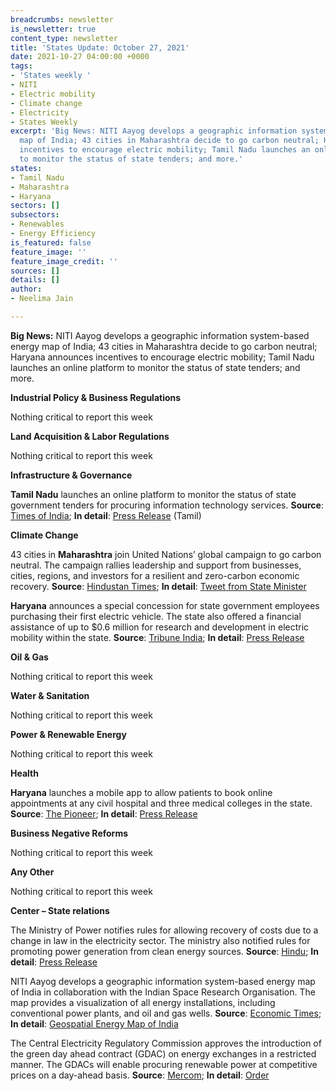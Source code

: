 ```yaml
---
breadcrumbs: newsletter
is_newsletter: true
content_type: newsletter
title: 'States Update: October 27, 2021'
date: 2021-10-27 04:00:00 +0000
tags:
- 'States weekly '
- NITI
- Electric mobility
- Climate change
- Electricity
- States Weekly
excerpt: 'Big News: NITI Aayog develops a geographic information system-based energy
  map of India; 43 cities in Maharashtra decide to go carbon neutral; Haryana announces
  incentives to encourage electric mobility; Tamil Nadu launches an online platform
  to monitor the status of state tenders; and more.'
states:
- Tamil Nadu
- Maharashtra
- Haryana
sectors: []
subsectors:
- Renewables
- Energy Efficiency
is_featured: false
feature_image: ''
feature_image_credit: ''
sources: []
details: []
author:
- Neelima Jain

---
```

**Big News:** NITI Aayog develops a geographic information system-based energy map of India; 43 cities in Maharashtra decide to go carbon neutral; Haryana announces incentives to encourage electric mobility; Tamil Nadu launches an online platform to monitor the status of state tenders; and more.

**Industrial Policy & Business Regulations**

Nothing critical to report this week

**Land Acquisition & Labor Regulations**

Nothing critical to report this week

**Infrastructure & Governance**

**Tamil Nadu** launches an online platform to monitor the status of state government tenders for procuring information technology services. **Source**: [Times of India](https://timesofindia.indiatimes.com/city/chennai/tamil-nadu-cm-m-k-stalin-launches-e-munnetram-to-monitor-projects/articleshow/87218526.cms); **In detail**: [Press Release](https://cms.tn.gov.in/sites/default/files/press_release/pr221021a.jpg) (Tamil)

**Climate Change**

43 cities in **Maharashtra** join United Nations’ global campaign to go carbon neutral. The campaign rallies leadership and support from businesses, cities, regions, and investors for a resilient and zero-carbon economic recovery. **Source**: [Hindustan Times](https://www.hindustantimes.com/cities/mumbai-news/43-maharashtra-cities-to-join-global-race-to-zero-campaign-101632416518498.html); **In detail**: [Tweet from State Minister](https://twitter.com/BansodeSpeaks/status/1451622986260250627?s=20)

**Haryana** announces a special concession for state government employees purchasing their first electric vehicle. The state also offered a financial assistance of up to $0.6 million for research and development in electric mobility within the state. **Source**: [Tribune India](https://www.tribuneindia.com/news/haryana/special-concession-to-govt-staff-on-first-e-vehicle-327936); **In detail**: [Press Release](https://prharyana.gov.in/en/haryana-deputy-chief-minister-sh-dushyant-chautala-said-that-a-special-concession-will-be-given-0)

**Oil & Gas**

Nothing critical to report this week

**Water & Sanitation**

Nothing critical to report this week

**Power & Renewable Energy**

Nothing critical to report this week

**Health**

**Haryana** launches a mobile app to allow patients to book online appointments at any civil hospital and three medical colleges in the state. **Source**: [The Pioneer](https://www.dailypioneer.com/2021/state-editions/haryana-govt-launches----swasth-haryana----app.html); **In detail**: [Press Release](https://prharyana.gov.in/en/haryana-health-minister-sh-anil-vij-while-affirming-that-the-swasth-haryana-mobile-app-has-been)

**Business Negative Reforms**

Nothing critical to report this week

**Any Other**

Nothing critical to report this week

**Center – State relations**

The Ministry of Power notifies rules for allowing recovery of costs due to a change in law in the electricity sector. The ministry also notified rules for promoting power generation from clean energy sources. **Source**: [Hindu](https://www.thehindu.com/business/Industry/power-ministry-comes-out-with-rules-to-ensure-sustainability-of-sector/article37136687.ece); **In detail**: [Press Release](https://pib.gov.in/PressReleasePage.aspx?PRID=1765903)

NITI Aayog develops a geographic information system-based energy map of India in collaboration with the Indian Space Research Organisation. The map provides a visualization of all energy installations, including conventional power plants, and oil and gas wells. **Source**: [Economic Times](https://economictimes.indiatimes.com/industry/energy/power/niti-aayog-launches-geospatial-energy-map-of-india/articleshow/87126167.cms); **In detail**: [Geospatial Energy Map of India](https://www.niti.gov.in/energy-swaraj-geospatial-energy-map-india-presents-immense-potential-and-opportunities)

The Central Electricity Regulatory Commission approves the introduction of the green day ahead contract (GDAC) on energy exchanges in a restricted manner. The GDACs will enable procuring renewable power at competitive prices on a day-ahead basis. **Source**: [Mercom](https://mercomindia.com/cerc-approves-green-day-ahead-contracts-on-energy-exchanges/); **In detail**: [Order](https://cercind.gov.in/2021/orders/Corri-146-MP-2021.pdf)
